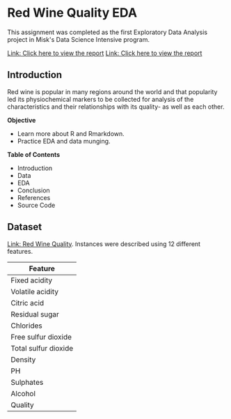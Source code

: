 # Red Wine Quality EDA

This assignment was completed as the first Exploratory Data Analysis project in Misk's Data Science Intensive program.

[Link: Click here to view the report](https://mo-salamah.github.io/Red-Wie-Quality-EDA/wine_report.html)
[Link: Click here to view the report](https://mo-salamah.github.io/Red-Wie-Quality-EDA/index.html)

## Introduction

Red wine is popular in many regions around the world and that popularity led its physiochemical markers to be collected for analysis of the characteristics and their relationships with its quality- as well as each other. 

**Objective**

 - Learn more about R and Rmarkdown.
 - Practice EDA and data munging.

 **Table of Contents**
 - Introduction
 - Data
 - EDA
 - Conclusion
 - References
 - Source Code

## Dataset

[Link: Red Wine Quality](https://www.kaggle.com/datasets/uciml/red-wine-quality-cortez-et-al-2009). Instances were described using 12 different features.

Feature| 
---|
Fixed acidity | 
Volatile acidity |
Citric acid |
Residual sugar | 
Chlorides |
Free sulfur dioxide |
Total sulfur dioxide |
Density |
PH |
Sulphates |
Alcohol |
Quality|



